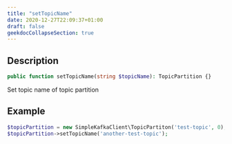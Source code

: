 ```yaml
---
title: "setTopicName"
date: 2020-12-27T22:09:37+01:00
draft: false
geekdocCollapseSection: true
---
```

## Description
```php
public function setTopicName(string $topicName): TopicPartition {}
```
Set topic name of topic partition
## Example
```php
$topicPartition = new SimpleKafkaClient\TopicPartiton('test-topic', 0);
$topicPartition->setTopicName('another-test-topic');
```